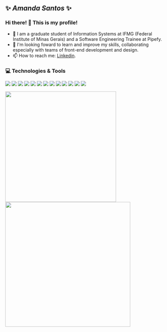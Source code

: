 <h2>✨ <i>Amanda Santos</i> ✨</h2>

<h3>Hi there! 👋 This is my profile!</h3>

- 💬 I am a graduate student of Information Systems at IFMG (Federal Institute of Minas Gerais) and a Software Engineering Trainee at Pipefy.  
- 👯 I'm looking foward to learn and improve my skills, collaborating especially with teams of front-end development and design.
- 📫 How to reach me: [Linkedin](https://www.linkedin.com/in/amandasf/).

<h3>💻 Technologies & Tools</h3>
<p>
  <img src="https://img.shields.io/badge/React-20232A?style=for-the-badge&logo=react&logoColor=61DAFB" />
  <img src="https://img.shields.io/badge/React_Native-20232A?style=for-the-badge&logo=react&logoColor=61DAFB" />
  <img src="https://img.shields.io/badge/next.js-000000?style=for-the-badge&logo=nextdotjs&logoColor=white" />
  <img src="https://img.shields.io/badge/Node.js-339933?style=for-the-badge&logo=nodedotjs&logoColor=white" />
  <img src="https://img.shields.io/badge/TypeScript-007ACC?style=for-the-badge&logo=typescript&logoColor=white" />
  <img src="https://img.shields.io/badge/JavaScript-F7DF1E?style=for-the-badge&logo=javascript&logoColor=black" />
  <img src="https://img.shields.io/badge/HTML5-E34F26?style=for-the-badge&logo=html5&logoColor=white" />
  <img src="https://img.shields.io/badge/CSS3-1572B6?style=for-the-badge&logo=css3&logoColor=white" />
  <img src="https://img.shields.io/badge/Sass-CC6699?style=for-the-badge&logo=sass&logoColor=white" />
  <img src="https://img.shields.io/badge/styled--components-DB7093?style=for-the-badge&logo=styled-components&logoColor=white" />
  <img src="https://img.shields.io/badge/Bootstrap-563D7C?style=for-the-badge&logo=bootstrap&logoColor=white" />
  <img src="https://img.shields.io/badge/Git-F05032?style=for-the-badge&logo=git&logoColor=white" />
  <img src="https://img.shields.io/badge/PHP-777BB4?style=for-the-badge&logo=php&logoColor=white" />
</p>

<img width="350px" align="left" src="https://github-readme-stats.vercel.app/api/top-langs/?username=amanda-santos&hide=html&layout=compact&theme=radical"/>
<img width="395px" align="left" src="https://github-readme-stats.vercel.app/api?username=amanda-santos&theme=radical"/>
